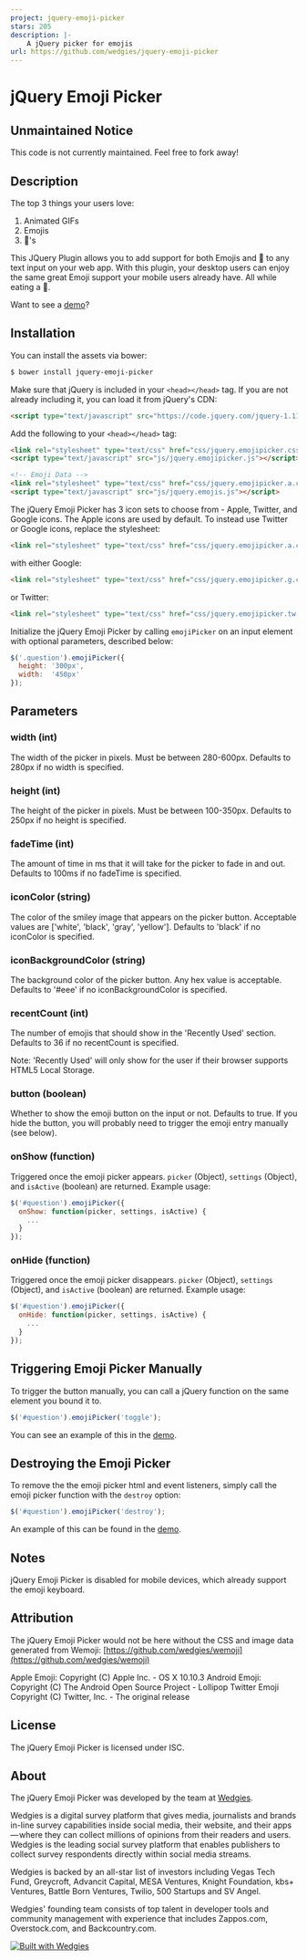 ```yaml
---
project: jquery-emoji-picker
stars: 205
description: |-
    A jQuery picker for emojis
url: https://github.com/wedgies/jquery-emoji-picker
---
```


# jQuery Emoji Picker #

## Unmaintained Notice ##

This code is not currently maintained. Feel free to fork away!

## Description ##

The top 3 things your users love:

1. Animated GIFs
2. Emojis
3. 🍩's

This JQuery Plugin allows you to add support for both Emojis and 🍩 to any text input on your web app.  With this plugin, your desktop users can enjoy the same great Emoji support your mobile users already have. All while eating a 🍩.

Want to see a [demo](http://wedgies.github.io/jquery-emoji-picker/demo.html)?

## Installation ##

You can install the assets via bower:

```bash
$ bower install jquery-emoji-picker
```

Make sure that jQuery is included in your `<head></head>` tag.  If you are not already including it, you can load it from jQuery's CDN:

```html
<script type="text/javascript" src="https://code.jquery.com/jquery-1.11.2.min.js"></script>
```

Add the following to your `<head></head>` tag:

```html
<link rel="stylesheet" type="text/css" href="css/jquery.emojipicker.css">
<script type="text/javascript" src="js/jquery.emojipicker.js"></script>

<!-- Emoji Data -->
<link rel="stylesheet" type="text/css" href="css/jquery.emojipicker.a.css">
<script type="text/javascript" src="js/jquery.emojis.js"></script>
```

The jQuery Emoji Picker has 3 icon sets to choose from - Apple, Twitter, and Google icons. The Apple icons are used by default. To instead use Twitter or Google icons, replace the stylesheet:

```html
<link rel="stylesheet" type="text/css" href="css/jquery.emojipicker.a.css">
```

with either Google:

```html
<link rel="stylesheet" type="text/css" href="css/jquery.emojipicker.g.css">
```

or Twitter:

```html
<link rel="stylesheet" type="text/css" href="css/jquery.emojipicker.tw.css">
```

Initialize the jQuery Emoji Picker by calling `emojiPicker` on an input element with optional parameters, described below:

```javascript
$('.question').emojiPicker({
  height: '300px',
  width:  '450px'
});
```

## Parameters ##

### width (int) ###
The width of the picker in pixels. Must be between 280-600px. Defaults to 280px if no width is specified.

### height (int) ###
The height of the picker in pixels. Must be between 100-350px. Defaults to 250px if no height is specified.

### fadeTime (int) ###
The amount of time in ms that it will take for the picker to fade in and out. Defaults to 100ms if no fadeTime is specified.

### iconColor (string) ###
The color of the smiley image that appears on the picker button. Acceptable values are ['white', 'black', 'gray', 'yellow']. Defaults to 'black' if no iconColor is specified.

### iconBackgroundColor (string) ###
The background color of the picker button. Any hex value is acceptable. Defaults to '#eee' if no iconBackgroundColor is specified.

### recentCount (int) ###
The number of emojis that should show in the 'Recently Used' section. Defaults to 36 if no recentCount is specified.

Note: 'Recently Used' will only show for the user if their browser supports HTML5 Local Storage.

### button (boolean) ###
Whether to show the emoji button on the input or not. Defaults to true. If you hide the button, you will probably need to trigger the emoji entry manually (see below).

### onShow (function) ###
Triggered once the emoji picker appears. `picker` (Object), `settings` (Object), and `isActive` (boolean) are returned. Example usage:

```javascript
$('#question').emojiPicker({
  onShow: function(picker, settings, isActive) {
  	...
  }
});
```

### onHide (function) ###
Triggered once the emoji picker disappears. `picker` (Object), `settings` (Object), and `isActive` (boolean) are returned. Example usage:

```javascript
$('#question').emojiPicker({
  onHide: function(picker, settings, isActive) {
  	...
  }
});
```

## Triggering Emoji Picker Manually ##

To trigger the button manually, you can call a jQuery function on the same element you bound it to.

```javascript
$('#question').emojiPicker('toggle');
```

You can see an example of this in the [demo](http://wedgies.github.io/jquery-emoji-picker/demo.html).

## Destroying the Emoji Picker ##

To remove the the emoji picker html and event listeners, simply call the emoji picker function with the `destroy` option:

```javascript
$('#question').emojiPicker('destroy');
```

An example of this can be found in the [demo](http://wedgies.github.io/jquery-emoji-picker/demo.html).



## Notes ##

jQuery Emoji Picker is disabled for mobile devices, which already support the emoji keyboard.

## Attribution ##

The jQuery Emoji Picker would not be here without the CSS and image data generated from Wemoji:
[https://github.com/wedgies/wemoji](https://github.com/wedgies/wemoji)

Apple Emoji: Copyright (C) Apple Inc. - OS X 10.10.3
Android Emoji: Copyright (C) The Android Open Source Project - Lollipop
Twitter Emoji Copyright (C) Twitter, Inc. - The original release

## License ##

The jQuery Emoji Picker is licensed under ISC.

## About ##

The jQuery Emoji Picker was developed by the team at [Wedgies](http://www.wedgies.com).

Wedgies is a digital survey platform that gives media, journalists and brands in-line survey capabilities inside social media, their website, and their apps — where they can collect millions of opinions from their readers and users. Wedgies is the leading social survey platform that enables publishers to collect survey respondents directly within social media streams.

Wedgies is backed by an all-star list of investors including Vegas Tech Fund, Greycroft, Advancit Capital, MESA Ventures, Knight Foundation, kbs+ Ventures, Battle Born Ventures, Twilio, 500 Startups and SV Angel.

Wedgies' founding team consists of top talent in developer tools and community management with experience that includes Zappos.com, Overstock.com, and Backcountry.com.

[![Built with Wedgies](https://d3v9r9uda02hel.cloudfront.net/production/1.55.17/img/built-with-wedgies.png)](http://wedgies.com)

